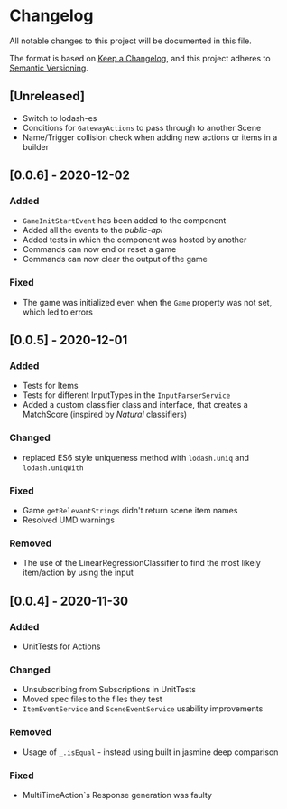# Changelog #

All notable changes to this project will be documented in this file.

The format is based on [Keep a Changelog](https://keepachangelog.com/en/1.0.0/),
and this project adheres to [Semantic Versioning](https://semver.org/spec/v2.0.0.html).

## [Unreleased] ##

- Switch to lodash-es
- Conditions for `GatewayActions` to pass through to another Scene
- Name/Trigger collision check when adding new actions or items in a builder

## [0.0.6] - 2020-12-02 ##

### Added ###

- `GameInitStartEvent` has been added to the component
- Added all the events to the _public-api_
- Added tests in which the component was hosted by another
- Commands can now end or reset a game
- Commands can now clear the output of the game

### Fixed ###

- The game was initialized even when the `Game` property was not set, which led to errors

## [0.0.5] - 2020-12-01 ##

### Added ###

- Tests for Items
- Tests for different InputTypes in the `InputParserService`
- Added a custom classifier class and interface, that creates a MatchScore (inspired by _Natural_ classifiers)

### Changed ###

- replaced ES6 style uniqueness method with `lodash.uniq` and `lodash.uniqWith`

### Fixed ###

- Game `getRelevantStrings` didn't return scene item names
- Resolved UMD warnings

### Removed ###

- The use of the LinearRegressionClassifier to find the most likely item/action by using the input

## [0.0.4] - 2020-11-30 ##

### Added ###

- UnitTests for Actions

### Changed ###

- Unsubscribing from Subscriptions in UnitTests
- Moved spec files to the files they test
- `ItemEventService` and `SceneEventService` usability improvements

### Removed ###

- Usage of `_.isEqual` - instead using built in jasmine deep comparison

### Fixed ###

- MultiTimeAction`s Response generation was faulty
